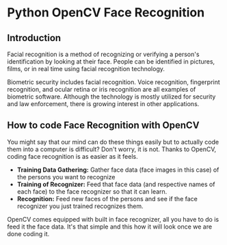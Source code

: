 # Python OpenCV Face Recognition

## Introduction

Facial recognition is a method of recognizing or verifying a person's identification by looking at their face. People can be identified in pictures, films, or in real time using facial recognition technology.

Biometric security includes facial recognition. Voice recognition, fingerprint recognition, and ocular retina or iris recognition are all examples of biometric software. Although the technology is mostly utilized for security and law enforcement, there is growing interest in other applications.

## How to code Face Recognition with OpenCV

You might say that our mind can do these things easily but to actually code them into a computer is difficult? Don't worry, it is not. Thanks to OpenCV, coding face recognition is as easier as it feels.
- **Training Data Gathering:** Gather face data (face images in this case) of the persons you want to recognize
- **Training of Recognizer:** Feed that face data (and respective names of each face) to the face recognizer so that it can learn.
- **Recognition:** Feed new faces of the persons and see if the face recognizer you just trained recognizes them.

OpenCV comes equipped with built in face recognizer, all you have to do is feed it the face data. It's that simple and this how it will look once we are done coding it.

